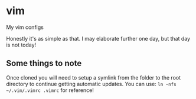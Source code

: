 # vim
My vim configs

Honestly it's as simple as that. I may elaborate further one day, but that day is not today!

## Some things to note
Once cloned you will need to setup a symlink from the folder to the root directory to continue getting automatic updates. You can use: `ln -nfs ~/.vim/.vimrc .vimrc` for reference!
